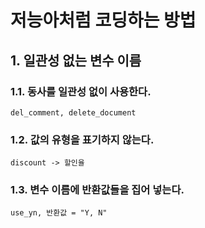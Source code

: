 # 저능아처럼 코딩하는 방법

## 1. 일관성 없는 변수 이름

### 1.1. 동사를 일관성 없이 사용한다.

```
del_comment, delete_document
```

### 1.2. 값의 유형을 표기하지 않는다.

```
discount -> 할인율
```

### 1.3. 변수 이름에 반환값들을 집어 넣는다.

```
use_yn, 반환값 = "Y, N"
```
